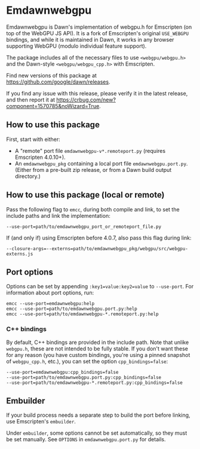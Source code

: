 # Emdawnwebgpu

Emdawnwebgpu is Dawn's implementation of webgpu.h for Emscripten (on top of the
WebGPU JS API). It is a fork of Emscripten's original `USE_WEBGPU` bindings,
and while it is maintained in Dawn, it works in any browser supporting WebGPU
(modulo individual feature support).

The package includes all of the necessary files to use
`<webgpu/webgpu.h>` and the Dawn-style `<webgpu/webgpu_cpp.h>` with Emscripten.
<!-- TODO(crbug.com/371024051): Link to a sample project. -->

Find new versions of this package at <https://github.com/google/dawn/releases>.

If you find any issue with this release, please verify it in the latest release,
and then report it at <https://crbug.com/new?component=1570785&noWizard=True>.

## How to use this package

First, start with either:

- A "remote" port file `emdawnwebgpu-v*.remoteport.py` (requires Emscripten 4.0.10+).
- An `emdawnwebgpu_pkg` containing a local port file `emdawnwebgpu.port.py`.
  (Either from a pre-built zip release, or from a Dawn build output directory.)

## How to use this package (local or remote)

Pass the following flag to `emcc`, during both compile and link, to set the
include paths and link the implementation:

    --use-port=path/to/emdawnwebgpu_port_or_remoteport_file.py

If (and only if) using Emscripten before 4.0.7, also pass this flag during link:

    --closure-args=--externs=path/to/emdawnwebgpu_pkg/webgpu/src/webgpu-externs.js

## Port options

Options can be set by appending `:key1=value:key2=value` to `--use-port`.
For information about port options, run:

    emcc --use-port=emdawnwebgpu:help
    emcc --use-port=path/to/emdawnwebgpu.port.py:help
    emcc --use-port=path/to/emdawnwebgpu-*.remoteport.py:help

### C++ bindings

By default, C++ bindings are provided in the include path. Note that unlike
`webgpu.h`, these are not intended to be fully stable. If you don't want these
for any reason (you have custom bindings, you're using a pinned snapshot of
`webgpu_cpp.h`, etc.), you can set the option `cpp_bindings=false`:

    --use-port=emdawnwebgpu:cpp_bindings=false
    --use-port=path/to/emdawnwebgpu.port.py:cpp_bindings=false
    --use-port=path/to/emdawnwebgpu-*.remoteport.py:cpp_bindings=false

## Embuilder

If your build process needs a separate step to build the port before linking,
use Emscripten's `embuilder`.

Under `embuilder`, some options cannot be set automatically, so they must be
set manually. See `OPTIONS` in `emdawnwebgpu.port.py` for details.

